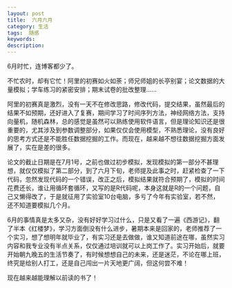 ```yaml
---
layout: post
title:  六月六月
category: 生活
tags:  随感
keywords: 
description: 
---
```


6月时忙，连博客都少了。

不忙农时，却有它忙！阿里的初赛如火如荼；师兄师姐的长亭别宴；论文数据的大量模拟；学车练习的紧密安排；期末试卷的批改整理……

阿里的初赛真是激烈，没有一天不在修改思路，修改代码，提交结果，虽然最后的结果不如预期，还好进入了复赛，期间学习了时间序列方法，神经网络方法，支持向量机，随机森林，总的感觉是虽然可以熟练使用软件语言，但是理论知识还是很重要的，尤其涉及到参数调整部分，如果仅仅会使用模型，不熟悉理论，没有良好的思考方式还是不能胜任数据挖掘的工作。而现在，越来越不想往数据挖掘方面发展了，实在是差的很多。

论文的截止日期是在7月1号，之前也做过初步模拟，发现模拟的第一部分不甚理想，就仅仅模拟了第二部分，到了六月下旬，老师提及此事之时，赶紧检查了一下代码，忽然发现代码的一个错误，改正之后，模拟结果就符合预期了，模拟的时间花费还长，谁让用循环套循环，又写的是R代码呢，本身这就是R的一个问题，自己又懒得改了，于是就征用了实验室10台电脑，多亏了今年有实验室，若不然，还不知道要模拟几个月。

6月的事情真是太多又杂，没有好好学习过什么，只是又看了一遍《西游记》，翻了半本《红楼梦》，学习方面倒没有什么进步，暑期本来是回家的，老师推荐了一个实习，想了想明年就毕业了，有实习还是去做做，谁又知道前途在哪，虽然实习内容和我专业没有半点关系，仅仅通过培训就可以上岗工作了。实习开始后，就要开始朝九晚五的生活节奏了，有时候想想自己的未来，还是迷茫，不论在哪上班，终究是给别人打工，还是自己闯出一片天地更广阔，但这何尝不难！

现在越来越能理解以前读的书了！